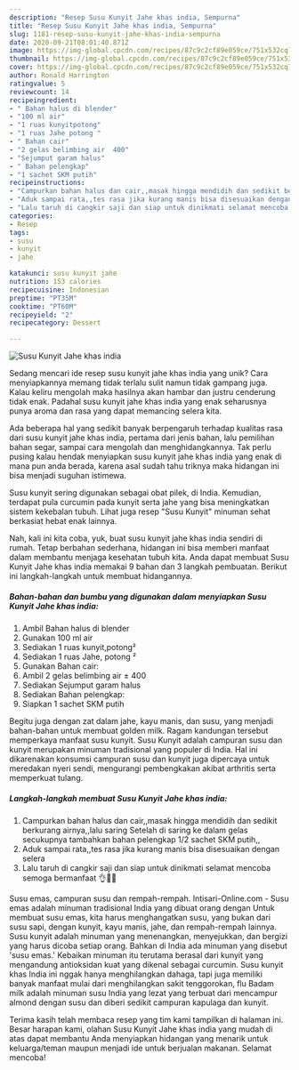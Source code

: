```yaml
---
description: "Resep Susu Kunyit Jahe khas india, Sempurna"
title: "Resep Susu Kunyit Jahe khas india, Sempurna"
slug: 1181-resep-susu-kunyit-jahe-khas-india-sempurna
date: 2020-09-21T08:01:40.871Z
image: https://img-global.cpcdn.com/recipes/87c9c2cf89e059ce/751x532cq70/susu-kunyit-jahe-khas-india-foto-resep-utama.jpg
thumbnail: https://img-global.cpcdn.com/recipes/87c9c2cf89e059ce/751x532cq70/susu-kunyit-jahe-khas-india-foto-resep-utama.jpg
cover: https://img-global.cpcdn.com/recipes/87c9c2cf89e059ce/751x532cq70/susu-kunyit-jahe-khas-india-foto-resep-utama.jpg
author: Ronald Harrington
ratingvalue: 5
reviewcount: 14
recipeingredient:
- " Bahan halus di blender"
- "100 ml air"
- "1 ruas kunyitpotong"
- "1 ruas Jahe potong "
- " Bahan cair"
- "2 gelas belimbing air  400"
- "Sejumput garam halus"
- " Bahan pelengkap"
- "1 sachet SKM putih"
recipeinstructions:
- "Campurkan bahan halus dan cair,,masak hingga mendidih dan sedikit berkurang airnya,,lalu saring Setelah di saring ke dalam gelas secukupnya tambahkan bahan pelengkap 1/2 sachet SKM putih,,"
- "Aduk sampai rata,,tes rasa jika kurang manis bisa disesuaikan dengan selera"
- "Lalu taruh di cangkir saji dan siap untuk dinikmati selamat mencoba semoga bermanfaat 👌🙏😊"
categories:
- Resep
tags:
- susu
- kunyit
- jahe

katakunci: susu kunyit jahe 
nutrition: 153 calories
recipecuisine: Indonesian
preptime: "PT35M"
cooktime: "PT60M"
recipeyield: "2"
recipecategory: Dessert

---
```



![Susu Kunyit Jahe khas india](https://img-global.cpcdn.com/recipes/87c9c2cf89e059ce/751x532cq70/susu-kunyit-jahe-khas-india-foto-resep-utama.jpg)

Sedang mencari ide resep susu kunyit jahe khas india yang unik? Cara menyiapkannya memang tidak terlalu sulit namun tidak gampang juga. Kalau keliru mengolah maka hasilnya akan hambar dan justru cenderung tidak enak. Padahal susu kunyit jahe khas india yang enak seharusnya punya aroma dan rasa yang dapat memancing selera kita.

Ada beberapa hal yang sedikit banyak berpengaruh terhadap kualitas rasa dari susu kunyit jahe khas india, pertama dari jenis bahan, lalu pemilihan bahan segar, sampai cara mengolah dan menghidangkannya. Tak perlu pusing kalau hendak menyiapkan susu kunyit jahe khas india yang enak di mana pun anda berada, karena asal sudah tahu triknya maka hidangan ini bisa menjadi suguhan istimewa.

Susu kunyit sering digunakan sebagai obat pilek, di India. Kemudian, terdapat pula curcumin pada kunyit serta jahe yang bisa meningkatkan sistem kekebalan tubuh. Lihat juga resep &#34;Susu Kunyit&#34; minuman sehat berkasiat hebat enak lainnya.


Nah, kali ini kita coba, yuk, buat susu kunyit jahe khas india sendiri di rumah. Tetap berbahan sederhana, hidangan ini bisa memberi manfaat dalam membantu menjaga kesehatan tubuh kita. Anda dapat membuat Susu Kunyit Jahe khas india memakai 9 bahan dan 3 langkah pembuatan. Berikut ini langkah-langkah untuk membuat hidangannya.

<!--inarticleads1-->

##### Bahan-bahan dan bumbu yang digunakan dalam menyiapkan Susu Kunyit Jahe khas india:

1. Ambil  Bahan halus di blender
1. Gunakan 100 ml air
1. Sediakan 1 ruas kunyit,potong²
1. Sediakan 1 ruas Jahe, potong ²
1. Gunakan  Bahan cair:
1. Ambil 2 gelas belimbing air ± 400
1. Sediakan Sejumput garam halus
1. Sediakan  Bahan pelengkap:
1. Siapkan 1 sachet SKM putih


Begitu juga dengan zat dalam jahe, kayu manis, dan susu, yang menjadi bahan-bahan untuk membuat golden milk. Ragam kandungan tersebut memperkaya manfaat susu kunyit. Susu Kunyit adalah campuran susu dan kunyit merupakan minuman tradisional yang populer di India. Hal ini dikarenakan konsumsi campuran susu dan kunyit juga dipercaya untuk meredakan nyeri sendi, mengurangi pembengkakan akibat arthritis serta memperkuat tulang. 

<!--inarticleads2-->

##### Langkah-langkah membuat Susu Kunyit Jahe khas india:

1. Campurkan bahan halus dan cair,,masak hingga mendidih dan sedikit berkurang airnya,,lalu saring Setelah di saring ke dalam gelas secukupnya tambahkan bahan pelengkap 1/2 sachet SKM putih,,
1. Aduk sampai rata,,tes rasa jika kurang manis bisa disesuaikan dengan selera
1. Lalu taruh di cangkir saji dan siap untuk dinikmati selamat mencoba semoga bermanfaat 👌🙏😊


Susu emas, campuran susu dan rempah-rempah. Intisari-Online.com - Susu emas adalah minuman tradisional India yang dibuat orang dengan Untuk membuat susu emas, kita harus menghangatkan susu, yang bukan dari susu sapi, dengan kunyit, kayu manis, jahe, dan rempah-rempah lainnya. Susu kunyit adalah minuman yang menenangkan, menyejukkan, dan bergizi yang harus dicoba setiap orang. Bahkan di India ada minuman yang disebut &#39;susu emas.&#39; Kebaikan minuman itu terutama berasal dari kunyit yang mengandung antioksidan kuat yang dikenal sebagai curcumin. Susu kunyit khas India ini nggak hanya menghilangkan dahaga, tapi juga memiliki banyak manfaat mulai dari menghilangkan sakit tenggorokan, flu Badam milk adalah minuman susu India yang lezat yang terbuat dari mencampur almond dengan susu dan diberi sedikit campuran kapulaga dan kunyit. 

Terima kasih telah membaca resep yang tim kami tampilkan di halaman ini. Besar harapan kami, olahan Susu Kunyit Jahe khas india yang mudah di atas dapat membantu Anda menyiapkan hidangan yang menarik untuk keluarga/teman maupun menjadi ide untuk berjualan makanan. Selamat mencoba!
